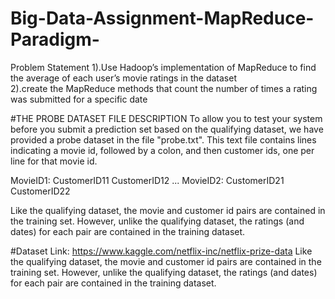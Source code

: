 # Big-Data-Assignment-MapReduce-Paradigm-
Problem Statement 
1).Use Hadoop’s implementation of MapReduce to find the average of each user’s movie ratings in the dataset    
2).create the MapReduce methods that count the number of times a rating was submitted for a specific date


#THE PROBE DATASET FILE DESCRIPTION
To allow you to test your system before you submit a prediction set based on the
qualifying dataset, we have provided a probe dataset in the file "probe.txt".
This text file contains lines indicating a movie id, followed by a colon, and
then customer ids, one per line for that movie id.

MovieID1:
CustomerID11
CustomerID12
...
MovieID2:
CustomerID21
CustomerID22

Like the qualifying dataset, the movie and customer id pairs are contained in
the training set.  However, unlike the qualifying dataset, the ratings (and
dates) for each pair are contained in the training dataset.


 #Dataset Link: https://www.kaggle.com/netflix-inc/netflix-prize-data 
Like the qualifying dataset, the movie and customer id pairs are contained in
the training set.  However, unlike the qualifying dataset, the ratings (and
dates) for each pair are contained in the training dataset.
